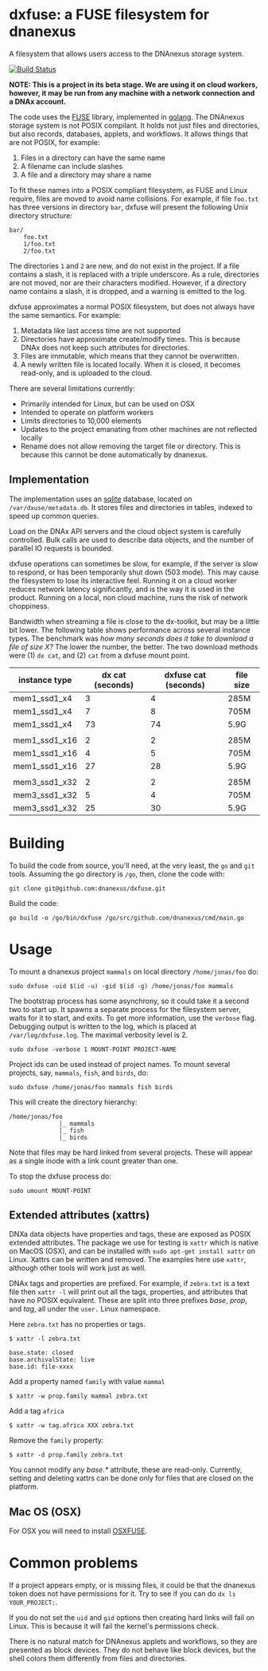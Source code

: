 # dxfuse: a FUSE filesystem for dnanexus

A filesystem that allows users access to the DNAnexus storage system.

[![Build Status](https://travis-ci.org/dnanexus/dxfuse.svg?branch=master)](https://travis-ci.org/dnanexus/dxfuse)

**NOTE: This is a project in its beta stage. We are using it on cloud workers, however, it may be run from any machine with a network connection and a DNAx account.**

The code uses the [FUSE](https://bazil.org/fuse/)
library, implemented in [golang](https://golang.org). The DNAnexus
storage system is not POSIX compilant. It holds not just files and
directories, but also records, databases, applets, and workflows. It
allows things that are not POSIX, for example:
1. Files in a directory can have the same name
2. A filename can include slashes
3. A file and a directory may share a name

To fit these names into a POSIX compliant filesystem, as FUSE and
Linux require, files are moved to avoid name collisions. For example,
if file `foo.txt` has three versions in directory `bar`, dxfuse will
present the following Unix directory structure:

```
bar/
    foo.txt
    1/foo.txt
    2/foo.txt
```

The directories `1` and `2` are new, and do not exist in the
project. If a file contains a slash, it is replaced with a triple
underscore. As a rule, directories are not moved, nor are their
characters modified. However, if a directory name contains a slash, it
is dropped, and a warning is emitted to the log.

dxfuse approximates a normal POSIX filesystem, but does not always have the same semantics. For example:
1. Metadata like last access time are not supported
2. Directories have approximate create/modify times. This is because DNAx does not keep such attributes for directories.
3. Files are immutable, which means that they cannot be overwritten.
4. A newly written file is located locally. When it is closed, it becomes read-only, and is uploaded to the cloud.

There are several limitations currently:
- Primarily intended for Linux, but can be used on OSX
- Intended to operate on platform workers
- Limits directories to 10,000 elements
- Updates to the project emanating from other machines are not reflected locally
- Rename does not allow removing the target file or directory. This is because this cannot be
  done automatically by dnanexus.

## Implementation

The implementation uses an [sqlite](https://www.sqlite.org/index.html)
database, located on `/var/dxuse/metadata.db`. It stores files and
directories in tables, indexed to speed up common queries.

Load on the DNAx API servers and the cloud object system is carefully controlled. Bulk calls
are used to describe data objects, and the number of parallel IO requests is bounded.

dxfuse operations can sometimes be slow, for example, if the server is
slow to respond, or has been temporarily shut down (503 mode). This
may cause the filesystem to lose its interactive feel. Running it on a
cloud worker reduces network latency significantly, and is the way it
is used in the product. Running on a local, non cloud machine, runs
the risk of network choppiness.

Bandwidth when streaming a file is close to the dx-toolkit, but may be a
little bit lower. The following table shows performance across several
instance types. The benchmark was *how many seconds does it take to
download a file of size X?* The lower the number, the better. The two
download methods were (1) `dx cat`, and (2) `cat` from a dxfuse mount point.

| instance type   | dx cat (seconds) | dxfuse cat (seconds) | file size |
| ----            | ----             | ---                  |  ----     |
| mem1\_ssd1\_x4  | 3                | 4                    | 285M |
| mem1\_ssd1\_x4  | 7                | 8                    | 705M |
| mem1\_ssd1\_x4  | 73               | 74                   | 5.9G |
|                 |                  |                      |      |
| mem1\_ssd1\_x16 | 2                | 2                    | 285M |
| mem1\_ssd1\_x16 | 4                | 5                    | 705M |
| mem1\_ssd1\_x16 | 27               | 28                   | 5.9G |
|                 |                  |                      |      |
| mem3\_ssd1\_x32 | 2                | 2                    | 285M |
| mem3\_ssd1\_x32 | 5                | 4                    | 705M |
| mem3\_ssd1\_x32 | 25               | 30                   | 5.9G |


# Building

To build the code from source, you'll need, at the very least, the `go` and `git` tools.
Assuming the go directory is `/go`, then, clone the code with:
```
git clone git@github.com:dnanexus/dxfuse.git
```

Build the code:
```
go build -o /go/bin/dxfuse /go/src/github.com/dnanexus/cmd/main.go
```

# Usage

To mount a dnanexus project `mammals` on local directory `/home/jonas/foo` do:
```
sudo dxfuse -uid $(id -u) -gid $(id -g) /home/jonas/foo mammals
```

The bootstrap process has some asynchrony, so it could take it a
second two to start up. It spawns a separate process for the filesystem
server, waits for it to start, and exits. To get more information, use
the `verbose` flag. Debugging output is written to the log, which is
placed at `/var/log/dxfuse.log`. The maximal verbosity level is 2.

```
sudo dxfuse -verbose 1 MOUNT-POINT PROJECT-NAME
```

Project ids can be used instead of project names. To mount several projects, say, `mammals`, `fish`, and `birds`, do:
```
sudo dxfuse /home/jonas/foo mammals fish birds
```

This will create the directory hierarchy:
```
/home/jonas/foo
              |_ mammals
              |_ fish
              |_ birds
```

Note that files may be hard linked from several projects. These will appear as a single inode with
a link count greater than one.

To stop the dxfuse process do:
```
sudo umount MOUNT-POINT
```

## Extended attributes (xattrs)

DNXa data objects have properties and tags, these are exposed as POSIX extended attributes. The package we use for testing is `xattr` which is native on MacOS (OSX), and can be installed with `sudo apt-get install xattr` on Linux. Xattrs can be written and removed. The examples here use `xattr`, although other tools will work just as well.

DNAx tags and properties are prefixed. For example, if `zebra.txt` is a text file then `xattr -l` will print out all the tags, properties, and attributes that have no POSIX equivalent. These are split into three prefixes _base_, _prop_, and _tag_, all under the `user.` Linux namespace.

Here `zebra.txt` has no properties or tags.
```
$ xattr -l zebra.txt

base.state: closed
base.archivalState: live
base.id: file-xxxx
```

Add a property named `family` with value `mammal`
```
$ xattr -w prop.family mammal zebra.txt
```

Add a tag `africa`
```
$ xattr -w tag.africa XXX zebra.txt
```

Remove the `family` property:
```
$ xattr -d prop.family zebra.txt
```

You cannot modify any _base.*_ attribute, these are read-only. Currently, setting and deleting xattrs can be done only for files that are closed on the platform.

## Mac OS (OSX)

For OSX you will need to install [OSXFUSE](http://osxfuse.github.com/).

# Common problems

If a project appears empty, or is missing files, it could be that the dnanexus token does not have permissions for it. Try to see if you can do `dx ls YOUR_PROJECT:`.

If you do not set the `uid` and `gid` options then creating hard links will fail on Linux. This is because it will fail the kernel's permissions check.

There is no natural match for DNAnexus applets and workflows, so they are presented as block devices. They do not behave like block devices, but the shell colors them differently from files and directories.
